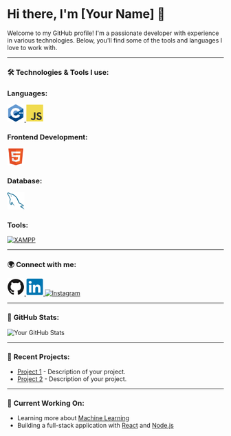 # Hi there, I'm [Your Name] 👋

Welcome to my GitHub profile! I'm a passionate developer with experience in various technologies. Below, you'll find some of the tools and languages I love to work with.

---

### 🛠️ **Technologies & Tools** I use:

<h3 align="left">Languages:</h3>
<p align="left"> 
  <a href="https://www.w3schools.com/cpp/" target="_blank" rel="noreferrer"> 
    <img src="https://raw.githubusercontent.com/devicons/devicon/master/icons/cplusplus/cplusplus-original.svg" alt="C++" width="40" height="40"/>
  </a>
  <a href="https://developer.mozilla.org/en-US/docs/Web/JavaScript" target="_blank" rel="noreferrer"> 
    <img src="https://raw.githubusercontent.com/devicons/devicon/master/icons/javascript/javascript-original.svg" alt="JavaScript" width="40" height="40"/>
  </a>
</p>

<h3 align="left">Frontend Development:</h3>
<p align="left">
  <a href="https://developer.mozilla.org/en-US/docs/Web/HTML" target="_blank" rel="noreferrer">
    <img src="https://raw.githubusercontent.com/devicons/devicon/master/icons/html5/html5-original.svg" alt="HTML5" width="40" height="40"/>
  </a>
</p>

<h3 align="left">Database:</h3>
<p align="left">
  <a href="https://www.mysql.com/" target="_blank" rel="noreferrer">
    <img src="https://raw.githubusercontent.com/devicons/devicon/master/icons/mysql/mysql-original.svg" alt="MySQL" width="40" height="40"/>
  </a>
</p>

<h3 align="left">Tools:</h3>
<p align="left">
  <a href="https://www.apachefriends.org/index.html" target="_blank" rel="noreferrer">
    <img src="https://raw.githubusercontent.com/devicons/devicon/master/icons/xampp/xampp-original.svg" alt="XAMPP" width="40" height="40"/>
  </a>
</p>

---

### 🌍 **Connect with me**:
<p align="left">
  <a href="https://github.com/yourusername" target="_blank" rel="noreferrer">
    <img src="https://raw.githubusercontent.com/devicons/devicon/master/icons/github/github-original.svg" alt="GitHub" width="40" height="40"/>
  </a>
  <a href="https://www.linkedin.com/in/yourprofile" target="_blank" rel="noreferrer">
    <img src="https://raw.githubusercontent.com/devicons/devicon/master/icons/linkedin/linkedin-original.svg" alt="LinkedIn" width="40" height="40"/>
  </a>
  <a href="https://www.instagram.com/yourprofile" target="_blank" rel="noreferrer">
    <img src="https://raw.githubusercontent.com/devicons/devicon/master/icons/instagram/instagram-original.svg" alt="Instagram" width="40" height="40"/>
  </a>
</p>

---

### 🚀 **GitHub Stats**:

![Your GitHub Stats](https://github-readme-stats.vercel.app/api?username=yourusername&show_icons=true&count_private=true&hide=prs&theme=radical)

---

### 📄 **Recent Projects**:

- [Project 1](https://github.com/yourusername/project1) - Description of your project.
- [Project 2](https://github.com/yourusername/project2) - Description of your project.

---

### 🔧 **Current Working On:**

- Learning more about [Machine Learning](https://www.tensorflow.org/)
- Building a full-stack application with [React](https://reactjs.org/) and [Node.js](https://nodejs.org/)
